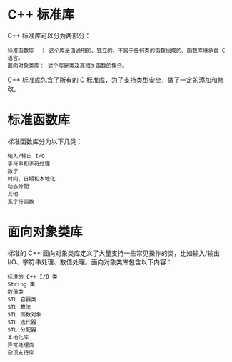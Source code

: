 # C++ 标准库

C++ 标准库可以分为两部分：

	标准函数库  ： 这个库是由通用的、独立的、不属于任何类的函数组成的。函数库继承自 C 语言。
	面向对象类库： 这个库是类及其相关函数的集合。

C++ 标准库包含了所有的 C 标准库，为了支持类型安全，做了一定的添加和修改。


# 标准函数库

标准函数库分为以下几类：

	输入/输出 I/O
	字符串和字符处理
	数学
	时间、日期和本地化
	动态分配
	其他
	宽字符函数


# 面向对象类库

标准的 C++ 面向对象类库定义了大量支持一些常见操作的类，比如输入/输出 I/O、字符串处理、数值处理。面向对象类库包含以下内容：

	标准的 C++ I/O 类
	String 类
	数值类
	STL 容器类
	STL 算法
	STL 函数对象
	STL 迭代器
	STL 分配器
	本地化库
	异常处理类
	杂项支持库

